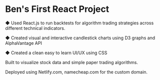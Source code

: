 # Ben's First React Project

◆ Used React.js to run backtests for algorithm trading strategies across different technical indicators.

◆ Created visual and interactive candlestick charts using D3 graphs and AlphaVantage API

◆ Created a clean easy to learn UI/UX using CSS


Built to visualize stock data and simple paper trading algorithms.

Deployed using Netlify.com, namecheap.com for the custom domain.
